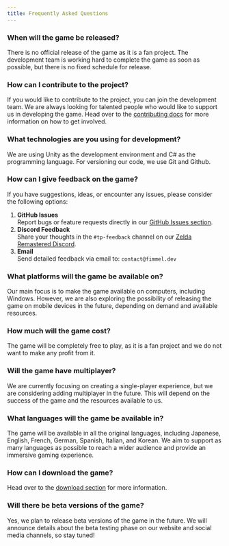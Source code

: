 ```yaml
---
title: Frequently Asked Questions
---
```


### When will the game be released?  
There is no official release of the game as it is a fan project. The development team is working hard to complete the game as soon as possible, but there is no fixed schedule for release.

### How can I contribute to the project?  
If you would like to contribute to the project, you can join the development team. We are always looking for talented people who would like to support us in developing the game. Head over to the [contributing docs](/contribute) for more information on how to get involved.

### What technologies are you using for development?  
We are using Unity as the development environment and C# as the programming language. For versioning our code, we use Git and Github.

### How can I give feedback on the game?  
If you have suggestions, ideas, or encounter any issues, please consider the following options:
1. **GitHub Issues**  
   Report bugs or feature requests directly in our [GitHub Issues section](https://github.com/F1mmel/ZeldaTwilightPrincessRemastered/issues).
2. **Discord Feedback**  
   Share your thoughts in the `#tp-feedback` channel on our [Zelda Remastered Discord](https://discord.gg/WK8umpGm).
3. **Email**  
   Send detailed feedback via email to: `contact@fimmel.dev`

### What platforms will the game be available on?  
Our main focus is to make the game available on computers, including Windows. However, we are also exploring the possibility of releasing the game on mobile devices in the future, depending on demand and available resources.

### How much will the game cost?  
The game will be completely free to play, as it is a fan project and we do not want to make any profit from it.

### Will the game have multiplayer?  
We are currently focusing on creating a single-player experience, but we are considering adding multiplayer in the future. This will depend on the success of the game and the resources available to us.

### What languages will the game be available in?  
The game will be available in all the original languages, including Japanese, English, French, German, Spanish, Italian, and Korean. We aim to support as many languages as possible to reach a wider audience and provide an immersive gaming experience.

### How can I download the game?  
Head over to the [download section](/download) for more information.

### Will there be beta versions of the game?  
Yes, we plan to release beta versions of the game in the future. We will announce details about the beta testing phase on our website and social media channels, so stay tuned!